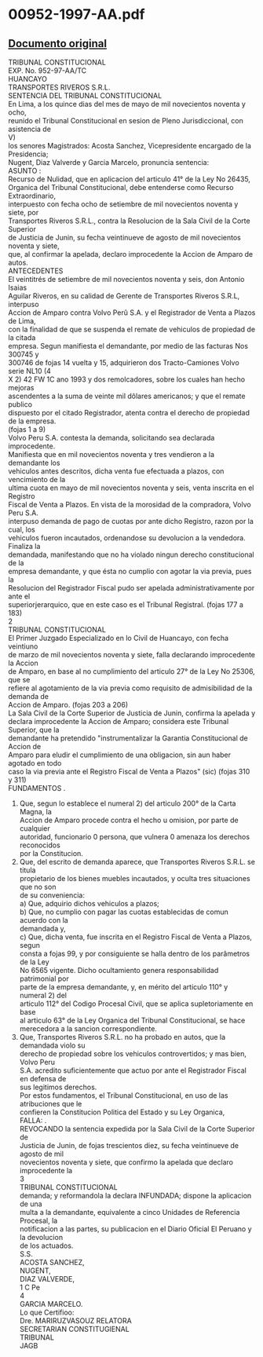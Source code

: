 
00952-1997-AA.pdf
=================
  
[Documento original](https://tc.gob.pe/jurisprudencia/1998/00952-1997-AA.pdf)  
---  
TRIBUNAL CONSTITUCIONAL  
EXP. No. 952-97-AA/TC  
HUANCAYO  
TRANSPORTES RIVEROS S.R.L.  
SENTENCIA DEL TRIBUNAL CONSTITUCIONAL  
En Lima, a los quince dias del mes de mayo de mil novecientos noventa y ocho,  
reunido el Tribunal Constitucional en sesion de Pleno Jurisdiccional, con asistencia de  
V)  
los senores Magistrados: Acosta Sanchez, Vicepresidente encargado de la Presidencia;  
Nugent, Diaz Valverde y Garcia Marcelo, pronuncia sentencia:  
ASUNTO :  
Recurso de Nulidad, que en aplicacion del articulo 41° de la Ley No 26435,  
Organica del Tribunal Constitucional, debe entenderse como Recurso Extraordinario,  
interpuesto con fecha ocho de setiembre de mil novecientos noventa y siete, por  
Transportes Riveros S.R.L., contra la Resolucion de la Sala Civil de la Corte Superior  
de Justicia de Junin, su fecha veintinueve de agosto de mil novecientos noventa y siete,  
que, al confirmar la apelada, declaro improcedente la Accion de Amparo de autos.  
ANTECEDENTES  
El veintitrés de setiembre de mil novecientos noventa y seis, don Antonio Isaias  
Aguilar Riveros, en su calidad de Gerente de Transportes Riveros S.R.L, interpuso  
Accion de Amparo contra Volvo Perû S.A. y el Registrador de Venta a Plazos de Lima,  
con la finalidad de que se suspenda el remate de vehiculos de propiedad de la citada  
empresa. Segun manifiesta el demandante, por medio de las facturas Nos 300745 y  
300746 de fojas 14 vuelta y 15, adquirieron dos Tracto-Camiones Volvo serie NL10 (4  
X 2) 42 FW 1C ano 1993 y dos remolcadores, sobre los cuales han hecho mejoras  
ascendentes a la suma de veinte mil dôlares americanos; y que el remate publico  
dispuesto por el citado Registrador, atenta contra el derecho de propiedad de la empresa.  
(fojas 1 a 9)  
Volvo Peru S.A. contesta la demanda, solicitando sea declarada improcedente.  
Manifiesta que en mil novecientos noventa y tres vendieron a la demandante los  
vehiculos antes descritos, dicha venta fue efectuada a plazos, con vencimiento de la  
ultima cuota en mayo de mil novecientos noventa y seis, venta inscrita en el Registro  
Fiscal de Venta a Plazos. En vista de la morosidad de la compradora, Volvo Peru S.A.  
interpuso demanda de pago de cuotas por ante dicho Registro, razon por la cual, los  
vehiculos fueron incautados, ordenandose su devolucion a la vendedora. Finaliza la  
demandada, manifestando que no ha violado ningun derecho constitucional de la  
empresa demandante, y que ésta no cumplio con agotar la via previa, pues la  
Resolucion del Registrador Fiscal pudo ser apelada administrativamente por ante el  
superiorjerarquico, que en este caso es el Tribunal Registral. (fojas 177 a 183)  
2  
TRIBUNAL CONSTITUCIONAL  
El Primer Juzgado Especializado en lo Civil de Huancayo, con fecha veintiuno  
de marzo de mil novecientos noventa y siete, falla declarando improcedente la Accion  
de Amparo, en base al no cumplimiento del articulo 27° de la Ley No 25306, que se  
refiere al agotamiento de la via previa como requisito de admisibilidad de la demanda de  
Accion de Amparo. (fojas 203 a 206)  
La Sala Civil de la Corte Superior de Justicia de Junin, confirma la apelada y  
declara improcedente la Accion de Amparo; considera este Tribunal Superior, que la  
demandante ha pretendido "instrumentalizar la Garantia Constitucional de Accion de  
Amparo para eludir el cumplimiento de una obligacion, sin aun haber agotado en todo  
caso la via previa ante el Registro Fiscal de Venta a Plazos" (sic) (fojas 310 y 311)  
FUNDAMENTOS .  
1. Que, segun lo establece el numeral 2) del articulo 200° de la Carta Magna, la  
Accion de Amparo procede contra el hecho u omision, por parte de cualquier  
autoridad, funcionario 0 persona, que vulnera 0 amenaza los derechos reconocidos  
por la Constitucion.  
2. Que, del escrito de demanda aparece, que Transportes Riveros S.R.L. se titula  
propietario de los bienes muebles incautados, y oculta tres situaciones que no son  
de su conveniencia:  
a) Que, adquirio dichos vehiculos a plazos;  
b) Que, no cumplio con pagar las cuotas establecidas de comun acuerdo con la  
demandada y,  
c) Que, dicha venta, fue inscrita en el Registro Fiscal de Venta a Plazos, segun  
consta a fojas 99, y por consiguiente se halla dentro de los parâmetros de la Ley  
No 6565 vigente. Dicho ocultamiento genera responsabilidad patrimonial por  
parte de la empresa demandante, y, en mérito del articulo 110° y numeral 2) del  
articulo 112° del Codigo Procesal Civil, que se aplica supletoriamente en base  
al articulo 63° de la Ley Organica del Tribunal Constitucional, se hace  
merecedora a la sancion correspondiente.  
3. Que, Transportes Riveros S.R.L. no ha probado en autos, que la demandada violo su  
derecho de propiedad sobre los vehiculos controvertidos; y mas bien, Volvo Peru  
S.A. acredito suficientemente que actuo por ante el Registrador Fiscal en defensa de  
sus legitimos derechos.  
Por estos fundamentos, el Tribunal Constitucional, en uso de las atribuciones que le  
confieren la Constitucion Politica del Estado y su Ley Organica,  
FALLA: .  
REVOCANDO la sentencia expedida por la Sala Civil de la Corte Superior de  
Justicia de Junin, de fojas trescientos diez, su fecha veintinueve de agosto de mil  
novecientos noventa y siete, que confirmo la apelada que declaro improcedente la  
3  
TRIBUNAL CONSTITUCIONAL  
demanda; y reformandola la declara INFUNDADA; dispone la aplicacion de una  
multa a la demandante, equivalente a cinco Unidades de Referencia Procesal, la  
notificacion a las partes, su publicacion en el Diario Oficial El Peruano y la devolucion  
de los actuados.  
S.S.  
ACOSTA SANCHEZ,  
NUGENT,  
DIAZ VALVERDE,  
1 C Pe  
4  
GARCIA MARCELO.  
Lo que Certifioo:  
Dre. MARIRUZVASOUZ RELATORA  
SECRETARIAN CONSTITUGIENAL  
TRIBUNAL  
JAGB